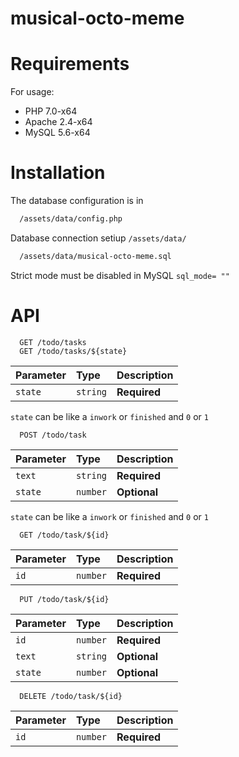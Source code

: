 #  musical-octo-meme

# Requirements

For usage:
* PHP 7.0-x64
* Apache 2.4-x64
* MySQL 5.6-x64 

# Installation
The database configuration is in

```bash
  /assets/data/config.php
```

Database connection setiup `/assets/data/`

```bash
  /assets/data/musical-octo-meme.sql
```

Strict mode must be disabled in MySQL `sql_mode= ""`



# API

```http
  GET /todo/tasks
  GET /todo/tasks/${state}
```

| Parameter | Type     | Description                       |
| :-------- | :------- | :-------------------------------- |
| `state`   | `string` | **Required** |

`state` can be like a `inwork` or `finished` and `0` or `1`


```http
  POST /todo/task
```

| Parameter | Type     | Description                       |
| :-------- | :------- | :-------------------------------- |
| `text`    | `string` | **Required** |
| `state`   | `number` | **Optional** |

`state` can be like a `inwork` or `finished` and `0` or `1`


```http
  GET /todo/task/${id}
```

| Parameter | Type     | Description                       |
| :-------- | :------- | :-------------------------------- |
| `id`      | `number` | **Required** |



```http
  PUT /todo/task/${id}
```

| Parameter | Type     | Description                       |
| :-------- | :------- | :-------------------------------- |
| `id`      | `number` | **Required** |
| `text`    | `string` | **Optional** |
| `state`   | `number` | **Optional** |


```http
  DELETE /todo/task/${id}
```

| Parameter | Type     | Description                       |
| :-------- | :------- | :-------------------------------- |
| `id`      | `number` | **Required** |

